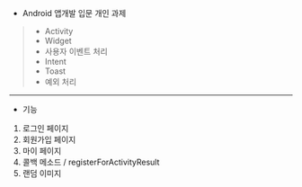 * Android 앱개발 입문 개인 과제
> - Activity
> - Widget
> - 사용자 이벤트 처리
> - Intent
> - Toast
> - 예외 처리


------------------

* 기능
1. 로그인 페이지
2. 회원가입 페이지
3. 마이 페이지
4. 콜백 메소드 / registerForActivityResult
5. 랜덤 이미지
